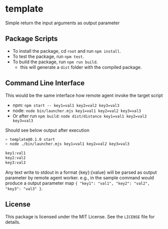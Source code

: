 # template

Simple return the input arguments as output parameter

## Package Scripts

- To install the package, cd `root` and run `npm install`.
- To test the package, run `npm test`.
- To build the package, run `npm run build`.
  - this will generate a `dist` folder with the compiled package.

## Command Line Interface

This would be the same interface how remote agent invoke the target script

- npm: `npm start -- key1=val1 key2=val2 key3=val3` 
- node: `node bin/launcher.mjs key1=val1 key2=val2 key3=val3`
- Or after run `npm build`: `node dist/distance key1=val1 key2=val2 key3=val3`

Should see below output after execution

```bash
> template@0.1.0 start
> node ./bin/launcher.mjs key1=val1 key2=val2 key3=val3

key1:val1
key2:val2
key3:val3
```

Any text write to stdout in a format {key}:{value} will be parsed as output parameter by remote agent worker. 
e.g., in the sample command would produce a output parameter map `{ "key1": "val1", "key2": "val2", "key3": "val3" }`.

## License

This package is licensed under the MIT License. See the `LICENSE` file for details.
